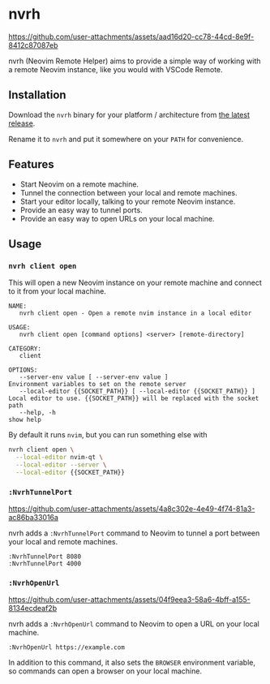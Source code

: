 # nvrh

https://github.com/user-attachments/assets/aad16d20-cc78-44cd-8e9f-8412c87087eb

nvrh (Neovim Remote Helper) aims to provide a simple way of working with a
remote Neovim instance, like you would with VSCode Remote.

## Installation

Download the `nvrh` binary for your platform / architecture from [the latest
release](https://github.com/mikew/nvrh/releases/latest).

Rename it to `nvrh` and put it somewhere on your `PATH` for convenience.

## Features

- Start Neovim on a remote machine.
- Tunnel the connection between your local and remote machines.
- Start your editor locally, talking to your remote Neovim instance.
- Provide an easy way to tunnel ports.
- Provide an easy way to open URLs on your local machine.

## Usage

### `nvrh client open`

This will open a new Neovim instance on your remote machine and connect to it
from your local machine.

```
NAME:
   nvrh client open - Open a remote nvim instance in a local editor

USAGE:
   nvrh client open [command options] <server> [remote-directory]

CATEGORY:
   client

OPTIONS:
   --server-env value [ --server-env value ]                          Environment variables to set on the remote server
   --local-editor {{SOCKET_PATH}} [ --local-editor {{SOCKET_PATH}} ]  Local editor to use. {{SOCKET_PATH}} will be replaced with the socket path
   --help, -h                                                         show help
```

By default it runs `nvim`, but you can run something else with

```sh
nvrh client open \
  --local-editor nvim-qt \
  --local-editor --server \
  --local-editor {{SOCKET_PATH}}
```

### `:NvrhTunnelPort`

https://github.com/user-attachments/assets/4a8c302e-4e49-4f74-81a3-ac86ba33016a

nvrh adds a `:NvrhTunnelPort` command to Neovim to tunnel a port between your
local and remote machines.

```vim
:NvrhTunnelPort 8080
:NvrhTunnelPort 4000
```

### `:NvrhOpenUrl`

https://github.com/user-attachments/assets/04f9eea3-58a6-4bff-a155-8134ecdeaf2b

nvrh adds a `:NvrhOpenUrl` command to Neovim to open a URL on your local machine.

```vim
:NvrhOpenUrl https://example.com
```

In addition to this command, it also sets the `BROWSER` environment variable,
so commands can open a browser on your local machine.
